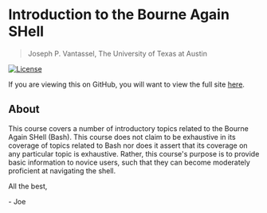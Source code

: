 # Introduction to the Bourne Again SHell

> Joseph P. Vantassel, The University of Texas at Austin

[![License](https://img.shields.io/badge/license-CC--By--SA--4.0-brightgreen.svg)](https://github.com/jpvantassel/bash-course/blob/master/LICENSE.md)

If you are viewing this on GitHub, you will want to view the full site
[here](https://jpvantassel.github.io/bash-course/).

## About

This course covers a number of introductory topics related to the Bourne
Again SHell (Bash). This course does not claim to be exhaustive in
its coverage of topics related to Bash nor does it assert that its coverage
on any particular topic is exhaustive. Rather, this course's purpose is to
provide basic information to novice users, such that they can become moderately
proficient at navigating the shell.

All the best,

\- Joe

